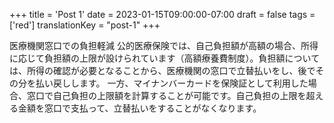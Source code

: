 +++
title = 'Post 1'
date = 2023-01-15T09:00:00-07:00
draft = false
tags = ['red']
translationKey = "post-1"
+++

医療機関窓口での負担軽減
公的医療保険では、自己負担額が高額の場合、所得に応じて負担額の上限が設けられています（高額療養費制度）。負担額については、所得の確認が必要となることから、医療機関の窓口で立替払いをし、後でその分を払い戻しします。
一方、マイナンバーカードを保険証として利用した場合、窓口で自己負担の上限額を計算することが可能です。自己負担の上限を超える金額を窓口で支払って、立替払いをすることがなくなります。
